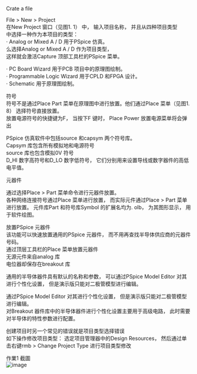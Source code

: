 Crate a file  

File > New > Project  
在New Project 窗口（见图1. 1） 中， 输入项目名称， 并且从四种项目类型  
中选择一种作为本项目的类型：  
· Analog or Mixed A / D 用于PSpice 仿真。  
	么选择Analog or Mixed A / D 作为项目类型，   
这样就会激活Capture 顶部工具栏的PSpice 菜单。  
	
· PC Board Wizard 用于PCB 项目中的原理图绘制。  
· Programmable Logic Wizard 用于CPLD 和FPGA 设计。  
· Schematic 用于原理图绘制。  





符号  
符号不是通过Place Part 菜单在原理图中进行放置。他们通过Place 菜单（见图1. 8） 选择符号直接放置。  
放置电源符号的快捷键为F， 当按下F 键时， Place Power 放置电源菜单将会弹出  



PSpice 仿真软件中包括source 和capsym 两个符号库。  
Capsym 库包含所有模拟地和电源符号  
source 库也包含模拟0V 符号  
	D_HI 数字高符号和D_LO 数字低符号， 它们分别用来设置导线或数字器件的高低电平值。  
	
	
元器件  

通过选择Place > Part 菜单命令进行元器件放置。  
各种网络连接符号通过Place 菜单进行放置， 而实际元件通过Place > Part 菜单进行放置。 元件库Part 和符号库Symbol 的扩展名均为. olb， 为其图形显示， 用于软件绘图。  







放置PSpice 元器件  
该功能可以快速放置通用的PSpice 元器件， 而不用再查找半导体供应商的元器件号码。  
通过顶层工具栏的Place 菜单放置元器件  
	无源元件来自analog 库  
	电位器却保存在breakout 库  





通用的半导体器件具有默认的名称和参数， 可以通过PSpice Model Editor 对其进行个性化设置， 但是演示版只能对二极管模型进行编辑。  


通过PSpice Model Editor 对其进行个性化设置， 但是演示版只能对二极管模型进行编辑。  
对Breakout 器件库中的半导体器件进行个性化设置主要用于高级电路， 此时需要对半导体的特性参数进行配置。  


创建项目时另一个常见的错误就是项目类型选择错误  
如下操作修改项目类型： 选定项目管理器中的Design Resources， 然后通过单击右键rmb > Change Project Type 进行项目类型修改  

作業1 截圖  
![image](https://github.com/yrtsao/OrCAD16.6-Learning/assets/82528634/bd89fceb-fc42-49f6-a1e5-1bc71c573d7f)

